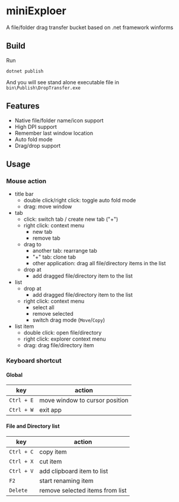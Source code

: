 # miniExploer

A file/folder drag transfer bucket based on .net framework winforms

## Build

Run

```
dotnet publish
```

And you will see stand alone executable file in `bin\Publish\DropTransfer.exe`

## Features

* Native file/folder name/icon support
* High DPI support
* Remember last window location
* Auto fold mode
* Drag/drop support

## Usage

### Mouse action

- title bar
  - double click/right click: toggle auto fold mode
  - drag: move window
- tab
  - click: switch tab / create new tab ("+")
  - right click: context menu
    - new tab
    - remove tab
  - drag to
    - another tab: rearrange tab
    - "+" tab: clone tab
    - other application: drag all file/directory items in the list
  - drop at
    - add dragged file/directory item to the list
- list
  - drop at
    - add dragged file/directory item to the list
  - right click: context menu
    - select all
    - remove selected
    - switch drag mode (`Move`/`Copy`)
- list item
  - double click: open file/directory
  - right click: explorer context menu
  - drag: drag file/directory item

### Keyboard shortcut

#### Global

| key              | action                          |
|------------------|---------------------------------|
| `Ctrl + E`       | move window to cursor position  |
| `Ctrl + W`       | exit app                        |

#### File and Directory list

| key              | action                          |
|------------------|---------------------------------|
| `Ctrl + C`       | copy item                       |
| `Ctrl + X`       | cut item                        |
| `Ctrl + V`       | add clipboard item to list      |
| `F2`             | start renaming item             |
| `Delete`         | remove selected items from list |
